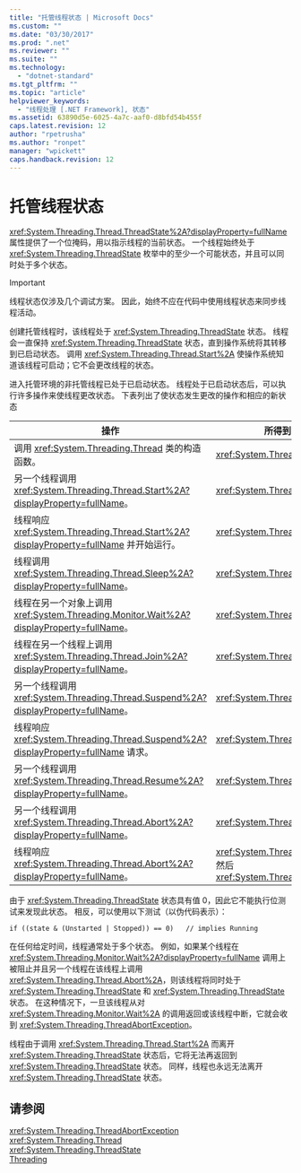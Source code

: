```yaml
---
title: "托管线程状态 | Microsoft Docs"
ms.custom: ""
ms.date: "03/30/2017"
ms.prod: ".net"
ms.reviewer: ""
ms.suite: ""
ms.technology: 
  - "dotnet-standard"
ms.tgt_pltfrm: ""
ms.topic: "article"
helpviewer_keywords: 
  - "线程处理 [.NET Framework], 状态"
ms.assetid: 63890d5e-6025-4a7c-aaf0-d8bfd54b455f
caps.latest.revision: 12
author: "rpetrusha"
ms.author: "ronpet"
manager: "wpickett"
caps.handback.revision: 12
---
```

# 托管线程状态
<xref:System.Threading.Thread.ThreadState%2A?displayProperty=fullName> 属性提供了一个位掩码，用以指示线程的当前状态。 一个线程始终处于 <xref:System.Threading.ThreadState> 枚举中的至少一个可能状态，并且可以同时处于多个状态。  
  
> [!IMPORTANT]
>  线程状态仅涉及几个调试方案。 因此，始终不应在代码中使用线程状态来同步线程活动。  
  
 创建托管线程时，该线程处于 <xref:System.Threading.ThreadState> 状态。 线程会一直保持 <xref:System.Threading.ThreadState> 状态，直到操作系统将其转移到已启动状态。 调用 <xref:System.Threading.Thread.Start%2A> 使操作系统知道该线程可启动；它不会更改线程的状态。  
  
 进入托管环境的非托管线程已处于已启动状态。 线程处于已启动状态后，可以执行许多操作来使线程更改状态。 下表列出了使状态发生更改的操作和相应的新状态  
  
|操作|所得到的新状态|  
|--------|-------------|  
|调用 <xref:System.Threading.Thread> 类的构造函数。|<xref:System.Threading.ThreadState>|  
|另一个线程调用 <xref:System.Threading.Thread.Start%2A?displayProperty=fullName>。|<xref:System.Threading.ThreadState>|  
|线程响应 <xref:System.Threading.Thread.Start%2A?displayProperty=fullName> 并开始运行。|<xref:System.Threading.ThreadState>|  
|线程调用 <xref:System.Threading.Thread.Sleep%2A?displayProperty=fullName>。|<xref:System.Threading.ThreadState>|  
|线程在另一个对象上调用 <xref:System.Threading.Monitor.Wait%2A?displayProperty=fullName>。|<xref:System.Threading.ThreadState>|  
|线程在另一个线程上调用 <xref:System.Threading.Thread.Join%2A?displayProperty=fullName>。|<xref:System.Threading.ThreadState>|  
|另一个线程调用 <xref:System.Threading.Thread.Suspend%2A?displayProperty=fullName>。|<xref:System.Threading.ThreadState>|  
|线程响应 <xref:System.Threading.Thread.Suspend%2A?displayProperty=fullName> 请求。|<xref:System.Threading.ThreadState>|  
|另一个线程调用 <xref:System.Threading.Thread.Resume%2A?displayProperty=fullName>。|<xref:System.Threading.ThreadState>|  
|另一个线程调用 <xref:System.Threading.Thread.Abort%2A?displayProperty=fullName>。|<xref:System.Threading.ThreadState>|  
|线程响应 <xref:System.Threading.Thread.Abort%2A?displayProperty=fullName>。|<xref:System.Threading.ThreadState>，然后 <xref:System.Threading.ThreadState>|  
  
 由于 <xref:System.Threading.ThreadState> 状态具有值 0，因此它不能执行位测试来发现此状态。 相反，可以使用以下测试（以伪代码表示）：  
  
```  
if ((state & (Unstarted | Stopped)) == 0)   // implies Running     
```  
  
 在任何给定时间，线程通常处于多个状态。 例如，如果某个线程在 <xref:System.Threading.Monitor.Wait%2A?displayProperty=fullName> 调用上被阻止并且另一个线程在该线程上调用 <xref:System.Threading.Thread.Abort%2A>，则该线程将同时处于 <xref:System.Threading.ThreadState> 和 <xref:System.Threading.ThreadState> 状态。 在这种情况下，一旦该线程从对<xref:System.Threading.Monitor.Wait%2A> 的调用返回或该线程中断，它就会收到 <xref:System.Threading.ThreadAbortException>。  
  
 线程由于调用 <xref:System.Threading.Thread.Start%2A> 而离开 <xref:System.Threading.ThreadState> 状态后，它将无法再返回到 <xref:System.Threading.ThreadState> 状态。 同样，线程也永远无法离开 <xref:System.Threading.ThreadState> 状态。  
  
## 请参阅  
 <xref:System.Threading.ThreadAbortException>   
 <xref:System.Threading.Thread>   
 <xref:System.Threading.ThreadState>   
 [Threading](../../../docs/standard/threading/index.md)